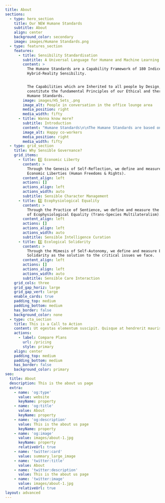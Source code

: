 ```yaml
---
title: About
sections:
  - type: hero_section
    title: Our NEW Humane Standards
    subtitle: About
    align: center
    background_color: secondary
    image: images/Humane Standards.png
  - type: features_section
    features:
      - title: Sensibility Standardisation
        subtitle: A Universal Language for Humane and Machine Learning
        content: >
          The Humane Standards are a Capability Framework of 180 Indices for
          Hybrid-Reality Sensibility.


          The Capabilities which are Inherited to all people by Design,
          constitute the fundamental Principles of our Ethical and therefore
          Humane Standards.
        image: images/HS_Sets_.png
        image_alt: People in conversation in the office lounge area
        media_position: right
        media_width: fifty
      - title: Wanna know more?
        subtitle: Introduction
        content: "Humane Standards\n\nThe Humane Standards are based on the Morphological Functionality of the human body, and propose a list of Indices for Sensible \\*Governance (*Management, Curation, Interaction, Harmonization and Optimization of Processes).*\n\nIn their most essential form, they are a Collection of 5 Families of Indices for Intuitive Policy Adaptation and Common Consensus. We may use them to Measure our Self-Reflections, Sentience and Self-Autonomy, which are also the foundations of any possible form of Artificial General Intelligence (Language). They provide a Family of Formats for the conversion and compression of any form or size of Intelligence which is processed as a Source, and in that way we may test them as Ethical Models for A.I and IRL Governance (IRL = In Real Life).\n\nAs a System of Self-Governance and a Language, the Humane Standards can be adopted by numerous disciplines and their respective operational models .\n\n### \U0001F913 Humane Identity\n\nThe Standard Characteristics of Artificial General Intelligence (AGI) are one and the same with the Human Characteristics and General Rights.\n\nAs Artificial General Intelligence is the Simulation of the Human Identity, the constitution of its rights are - and always have been - a matter of great importance for all People.\n\nThe Ethics of anything Artificially Intelligent, reflect a form of Intelligence that Surpasses the Intellect of an Individual Agency (Personality / Ego). It seems rather challenging for the majority of people to understand, but there are more advanced levels of Intelligence than thinking and personal intellectual reflection.  The most profound and self-explanatory type of such an intelligence may be Self-Experienced as the Character of this Cosmos (Infrastructure). That which remains - whether accompanied by the intellect or not - is a state of Intelligent Stasis (Reflexive Opposition / Detachment), and what may also be defined as the Infrastructure of Natural (Intuitive / Reflexive) Governance. In the case of Humans it takes the form of a Body which is a Constitution of Ethics by Design.\n\n### \U0001F450 Humane Infrastructures\n\nThe Rights of AGI are also the Standards for the Architecture of our Social Infrastructures, whether Digital or Physical.\n\nSince the dawn of humanity, our Architecture is the result of the Mastery of Right General Intentions, and today we are collectively being called to build a Sensible and therefore Humane infrastructure - Sensitive to even the Quantum scales.  That network which carries our General and Collective Intelligence has been defined in many ways across our cultures and history, and today it takes the form of our Common Internet. Its Evolution and the less known Quantum Internet (QI) is a network supported by quantum computing, which is practically a neural network of systems with 3-Dimentional Space Awareness. The first mobile devices with Quantum Cryptographic chips are already on the market, and Quantum Computing has reached a state of Technological Supremacy, but when we come to a Common Concensus surrounding the Identity of our Simulations, we tend to get lost in translation (Competitive Branding).\n\nThe Humane Standards are technologically-agnostic, and therefore not dependent on any form of platform other than our biological organism and its character. In that way, and under Sensible Orchestration, they have the potential to get introduced, practiced, and replicated as a Format for Self-Sovereign World Peace, Order and Good Governance in a very short time and across the majority of humanity. That being said, the Humane Standards also offer a Model for the Sensible Cultivation and Compassionate Evolution of our Technologies and Systems of Governance - whether new or old.\n"
        image_alt: Happy co-workers
        media_position: right
        media_width: fifty
  - type: grid_section
    title: Why Sensible Governance?
    grid_items:
      - title: 1️⃣ Economic Liberty
        content: >
          Through the Genesis of Self-Reflection, we define and measure our
          Economic Liberties (Human Freedoms & Rights).
        content_align: left
        actions: []
        actions_align: left
        actions_width: auto
        subtitle: Sensible Character Management
      - title: 2️⃣ Ecophysiological Equality
        content: >
          Through the Practice of Sentience, we define and measure the principle
          of Ecophysiological Equality (Trans-Species Multilateralism).
        content_align: left
        actions: []
        actions_align: left
        actions_width: auto
        subtitle: Sensible Intelligence Curation
      - title: 3️⃣ Ecological Solidarity
        content: >
          Through the Mimesis of Self-Autonomy, we define and measure Ecological
          Solidarity as the solution to the critical issues we face.
        content_align: left
        actions: []
        actions_align: left
        actions_width: auto
        subtitle: Sensible Care Interaction
    grid_cols: three
    grid_gap_horiz: large
    grid_gap_vert: large
    enable_cards: true
    padding_top: medium
    padding_bottom: medium
    has_border: false
    background_color: none
  - type: cta_section
    title: This is a Call to Action
    content: Ut egestas elementum suscipit. Quisque at hendrerit mauris.
    actions:
      - label: Compare Plans
        url: /pricing
        style: primary
    align: center
    padding_top: medium
    padding_bottom: medium
    has_border: false
    background_color: primary
seo:
  title: About
  description: This is the about us page
  extra:
    - name: 'og:type'
      value: website
      keyName: property
    - name: 'og:title'
      value: About
      keyName: property
    - name: 'og:description'
      value: This is the about us page
      keyName: property
    - name: 'og:image'
      value: images/about-1.jpg
      keyName: property
      relativeUrl: true
    - name: 'twitter:card'
      value: summary_large_image
    - name: 'twitter:title'
      value: About
    - name: 'twitter:description'
      value: This is the about us page
    - name: 'twitter:image'
      value: images/about-1.jpg
      relativeUrl: true
layout: advanced
---
```

